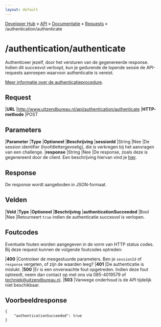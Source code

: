 ```yaml
---
layout: default
---
```


[Developer Hub](/) &raquo; [API](/api) &raquo; [Documentatie](/api/doc.html) &raquo; [Requests](/api/requests) &raquo; /authentication/authenticate

# /authentication/authenticate

Authenticeer jezelf, door het versturen van de gegenereerde response. Indien dit succesvol verloopt, kun je gedurende de lopende sessie de API-requests
aanroepen waarvoor authenticatie is vereist.

[Meer informatie over de authenticatieprocedure](/api/auth.html).

## Request

|**URL**          |http://www.uitzendbureau.nl/api/authentication/authenticate
|**HTTP-methode** |POST

## Parameters

|**Parameter** |**Type** |**Optioneel** |**Beschrijving**
|**sessionId** |String   |Nee           |De session identifier (hoofdlettergevoelig), die is verkregen bij het aanvragen van een challenge.
|**response**  |String   |Nee           |De response, zoals deze is gegenereerd door de client. Een beschrijving hiervan vind je [hier](/api/auth.html).

## Response

De response wordt aangeboden in JSON-formaat.

## Velden

|**Veld**                    |**Type** |**Optioneel** |**Beschrijving**
|**authenticationSucceeded** |Bool     |Nee           |Retourneert `true` indien de authenticatie succesvol is verlopen.

## Foutcodes

Eventuele fouten worden aangegeven in de vorm van HTTP status codes. Bij deze request kunnen de volgende foutcodes optreden:

|**400** |Controleer de meegestuurde parameters. Ben je `sessionId` of `response` vergeten, of zijn de waarden leeg?
|**401** |De authenticatie is mislukt.
|**500** |Er is een onverwachte fout opgetreden. Indien deze fout optreedt, neem dan contact op met ons via 085-4019579 of [techniek@uitzendbureau.nl](mailto:techniek@uitzendbureau.nl?subject=DeveloperHub%3A%20API%20%2Fauthentication%2Fauthenticate%3A%20status%20500).
|**503** |Vanwege onderhoud is de API tijdelijk niet beschikbaar.

## Voorbeeldresponse

    {
        "authenticationSucceeded": true
    }

